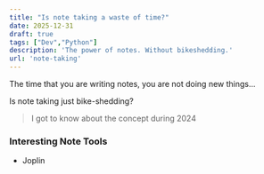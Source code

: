 ```yaml
---
title: "Is note taking a waste of time?"
date: 2025-12-31
draft: true
tags: ["Dev","Python"]
description: 'The power of notes. Without bikeshedding.'
url: 'note-taking'
---
```


The time that you are writing notes, you are not doing new things...

Is note taking just bike-shedding?

> I got to know about the concept during 2024


### Interesting Note Tools

* Joplin